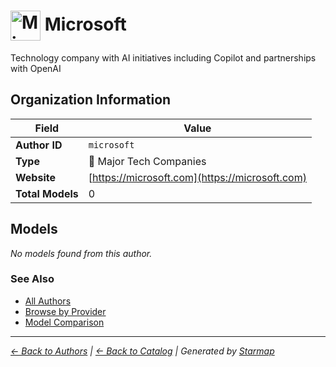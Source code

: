 # <img src="https://raw.githubusercontent.com/agentstation/starmap/master/internal/embedded/logos/microsoft.svg" alt="Microsoft logo" width="48" height="48" style="vertical-align: middle;"> Microsoft
  
  
  
Technology company with AI initiatives including Copilot and partnerships with OpenAI
  
  
## Organization Information
  
| Field | Value |
|---------|---------|
| **Author ID** | `microsoft` |
| **Type** | 🏢 Major Tech Companies |
| **Website** | [https://microsoft.com](https://microsoft.com) |
| **Total Models** | 0 |

  
## Models
  
*No models found from this author.*
  
### See Also
  
- [All Authors](../)
- [Browse by Provider](../../providers/)
- [Model Comparison](../../models/)
  
---
*_[← Back to Authors](../) | [← Back to Catalog](../../) | Generated by [Starmap](https://github.com/agentstation/starmap)_*